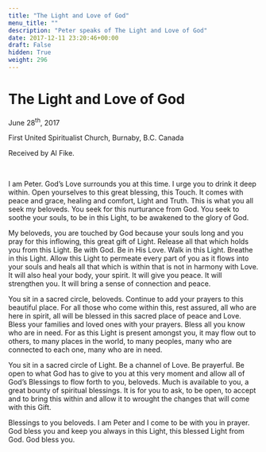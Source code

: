 ```yaml
---
title: "The Light and Love of God"
menu_title: ""
description: "Peter speaks of The Light and Love of God"
date: 2017-12-11 23:20:46+00:00
draft: False
hidden: True
weight: 296
---
```

# The Light and Love of God

June 28<sup>th</sup>, 2017

First United Spiritualist Church, Burnaby, B.C. Canada

Received by Al Fike.

 

I am Peter. God’s Love surrounds you at this time. I urge you to drink it deep within. Open yourselves to this great blessing, this Touch. It comes with peace and grace, healing and comfort, Light and Truth. This is what you all seek my beloveds. You seek for this nurturance from God. You seek to soothe your souls, to be in this Light, to be awakened to the glory of God.

My beloveds, you are touched by God because your souls long and you pray for this inflowing, this great gift of Light. Release all that which holds you from this Light. Be with God. Be in His Love. Walk in this Light. Breathe in this Light. Allow this Light to permeate every part of you as it flows into your souls and heals all that which is within that is not in harmony with Love. It will also heal your body, your spirit. It will give you peace. It will strengthen you. It will bring a sense of connection and peace.

You sit in a sacred circle, beloveds. Continue to add your prayers to this beautiful place. For all those who come within this, rest assured, all who are here in spirit, all will be blessed in this sacred place of peace and Love. Bless your families and loved ones with your prayers. Bless all you know who are in need. For as this Light is present amongst you, it may flow out to others, to many places in the world, to many peoples, many who are connected to each one, many who are in need.

You sit in a sacred circle of Light. Be a channel of Love. Be prayerful. Be open to what God has to give to you at this very moment and allow all of God’s Blessings to flow forth to you, beloveds. Much is available to you, a great bounty of spiritual blessings. It is for you to ask, to be open, to accept and to bring this within and allow it to wrought the changes that will come with this Gift.

Blessings to you beloveds. I am Peter and I come to be with you in prayer. God bless you and keep you always in this Light, this blessed Light from God. God bless you.